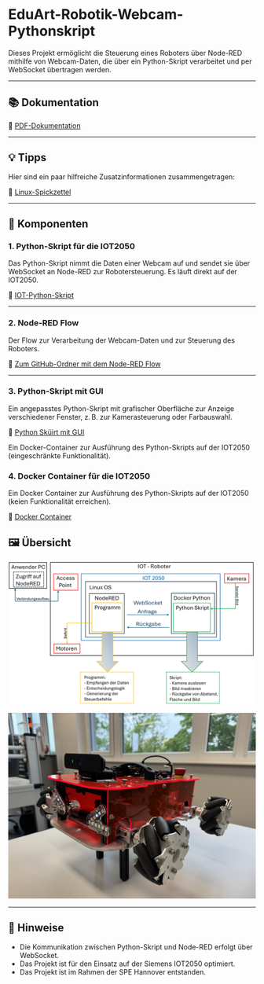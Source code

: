 # EduArt-Robotik-Webcam-Pythonskript

Dieses Projekt ermöglicht die Steuerung eines Roboters über Node-RED mithilfe von Webcam-Daten, die über ein Python-Skript verarbeitet und per WebSocket übertragen werden.

---

## 📚 Dokumentation

🔗 [PDF-Dokumentation](https://github.com/tisch017/EduArt-Robotik-Webcam-Pythonskript/blob/main/Objekterkennung%20IoT-Bot_Dokumentation.pdf)

---

## 💡 Tipps

Hier sind ein paar hilfreiche Zusatzinformationen zusammengetragen:

🔗 [Linux-Spickzettel](https://github.com/tisch017/EduArt-Robotik-Webcam-Pythonskript/tree/main/Tipps)

---

## 🔧 Komponenten

### 1. Python-Skript für die IOT2050

Das Python-Skript nimmt die Daten einer Webcam auf und sendet sie über WebSocket an Node-RED zur Robotersteuerung. Es läuft direkt auf der IOT2050.

🔗 [IOT-Python-Skript](https://github.com/tisch017/EduArt-Robotik-Webcam-Pythonskript/tree/main/IOT-Bot-Linux)

---

### 2. Node-RED Flow

Der Flow zur Verarbeitung der Webcam-Daten und zur Steuerung des Roboters.

🔗 [Zum GitHub-Ordner mit dem Node-RED Flow]()

---

### 3. Python-Skript mit GUI

Ein angepasstes Python-Skript mit grafischer Oberfläche zur Anzeige verschiedener Fenster, z. B. zur Kamerasteuerung oder Farbauswahl.

🔗 [Python Sküirt mit GUI](https://github.com/tisch017/EduArt-Robotik-Webcam-Pythonskript/tree/main/GUI%20Skript)

Ein Docker-Container zur Ausführung des Python-Skripts auf der IOT2050 (eingeschränkte Funktionalität).

### 4. Docker Container für die IOT2050

Ein Docker Container zur Ausführung des Python-Skripts auf der IOT2050 (keien Funktionalität erreichen).

🔗 [Docker Container](https://github.com/tisch017/EduArt-Robotik-Webcam-Pythonskript/tree/main/Docker-Image)

## 🖼️ Übersicht

![Übersichtsbild](uebersicht.png)

![IOT-Bot mit Webcam](IOT-Bot.jpeg)

---

## 📌 Hinweise

- Die Kommunikation zwischen Python-Skript und Node-RED erfolgt über WebSocket.
- Das Projekt ist für den Einsatz auf der Siemens IOT2050 optimiert.
- Das Projekt ist im Rahmen der SPE Hannover entstanden.
